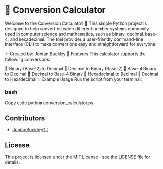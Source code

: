 # 🔢 Conversion Calculator
Welcome to the Conversion Calculator! 🎉 This simple Python project is designed to help convert between different number systems commonly used in computer science and mathematics, such as binary, decimal, base-4, and hexadecimal. The tool provides a user-friendly command-line interface (CLI) to make conversions easy and straightforward for everyone.

✨ Created by: Jordan Buckley
🚀 Features
This calculator supports the following conversions:

🧮 Binary (Base-2) to Decimal
🔄 Decimal to Binary (Base-2)
🧮 Base-4 Binary to Decimal
🔄 Decimal to Base-4 Binary
🔡 Hexadecimal to Decimal
🔄 Decimal to Hexadecimal
💡 Example Usage
Run the script from your terminal:

### bash
Copy code
python conversion_calculator.py

## Contributors
- [JordanBuckleyGit](https://github.com/JordanBuckleyGit)

## License
This project is licensed under the MIT License - see the [LICENSE](LICENSE) file for details.
